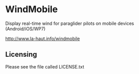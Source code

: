 WindMobile
==========

Display real-time wind for paraglider pilots on mobile devices (Android/iOS/WP7)

http://www.la-haut.info/windmobile

Licensing
---------

Please see the file called LICENSE.txt